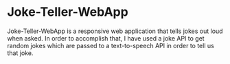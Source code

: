 # Joke-Teller-WebApp
Joke-Teller-WebApp is a responsive web application that tells jokes out loud when asked. In order to accomplish that, I have used a joke API to get random jokes which are passed to a text-to-speech API in order to tell us that joke. 
